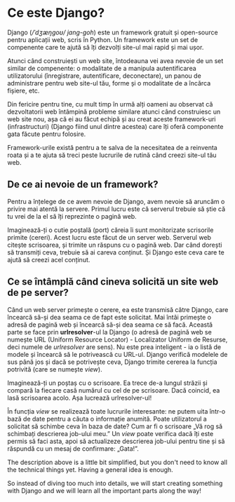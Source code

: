 # Ce este Django?

Django (*/ˈdʒæŋɡoʊ/ jang-goh*) este un framework gratuit și open-source pentru aplicații web, scris în Python. Un framework este un set de compenente care te ajută să îți dezvolți site-ul mai rapid și mai ușor.

Atunci când construiești un web site, întodeauna vei avea nevoie de un set similar de compenente: o modalitate de a manipula autentificarea utilizatorului (înregistrare, autentificare, deconectare), un panou de administrare pentru web site-ul tău, forme și o modalitate de a încărca fișiere, etc.

Din fericire pentru tine, cu mult timp în urmă alți oameni au observat că dezvoltatorii web întâmpină probleme similare atunci când construiesc un web site nou, așa că ei au făcut echipă și au creat aceste framework-uri (infrastructuri) (Django fiind unul dintre acestea) care îți oferă componente gata făcute pentru folosire.

Framework-urile există pentru a te salva de la necesitatea de a reinventa roata și a te ajuta să treci peste lucrurile de rutină când creezi site-ul tău web.

## De ce ai nevoie de un framework?

Pentru a înțelege de ce avem nevoie de Django, avem nevoie să aruncăm o privire mai atentă la servere. Primul lucru este că serverul trebuie să știe că tu vrei de la el să îți reprezinte o pagină web.

Imaginează-ți o cutie poștală (port) căreia îi sunt monitorizate scrisorile primite (cereri). Acest lucru este făcut de un server web. Serverul web citește scrisoarea, și trimite un răspuns cu o pagină web. Dar când dorești să transmiți ceva, trebuie să ai careva conținut. Și Django este ceva care te ajută să creezi acel conținut.

## Ce se întâmplă când cineva solicită un site web de pe server?

Când un web server primește o cerere, ea este transmisă către Django, care încearcă să-și dea seama ce de fapt este solicitat. Mai întâi primește o adresă de pagină web și încearcă să-și dea seama ce să facă. Această parte se face prin **urlresolver**-ul la Django (o adresă de pagină web se numește URL (Uniform Resource Locator) - Localizator Uniform de Resurse, deci numele de *urlresolver* are sens). Nu este prea inteligent - ia o listă de modele și încearcă să le potrivească cu URL-ul. Django verifică modelele de sus până jos și dacă se potrivește ceva, Django trimite cererea la funcția potrivită (care se numește *view*).

Imaginează-ți un poștaș cu o scrisoare. Ea trece de-a lungul străzii și compară la fiecare casă numărul cu cel de pe scrisoare. Dacă coincid, ea lasă scrisoarea acolo. Așa lucrează urlresolver-ul!

În funcția *view* se realizează toate lucrurile interesante: ne putem uita într-o bază de date pentru a căuta o informație anumită. Poate utilizatorul a solicitat să schimbe ceva în baza de date? Cum ar fi o scrisoare „Vă rog să schimbați descrierea job-ului meu.” Un *view* poate verifica dacă îți este permis să faci asta, apoi să actualizeze descrierea job-ului pentru tine și să răspundă cu un mesaj de confirmare: „Gata!”.

The description above is a little bit simplified, but you don't need to know all the technical things yet. Having a general idea is enough.

So instead of diving too much into details, we will start creating something with Django and we will learn all the important parts along the way!